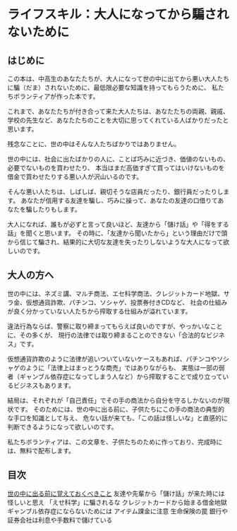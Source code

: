 # ライフスキル：大人になってから騙されないために

## はじめに

この本は、中高生のあなたたちが、大人になって世の中に出てから悪い大人たちに騙（だま）されないために、最低限必要な知識を持ってもらうために、
私たちボランティアが作った本です。

これまで、あなたたちが付き合って来た大人たちは、あなたたちの両親、親戚、学校の先生など、あなたたちのことを大切に思ってくれている人ばかりだったと思います。

残念なことに、世の中はそんな人たちばかりではありません。

世の中には、社会に出たばかりの人に、ことば巧みに近づき、価値のないもの、必要でないものを買わせたり、
本当はまだ高価すぎて買ってはいけないものを借金で買わせたりする悪い人が沢山いるのです。

そんな悪い人たちは、しばしば、親切そうな店員だったり、銀行員だったりします。
あなたが信用する友達を騙し、巧みに操って、あなたの友達の口借りてあなたを騙したりもします。

大人になれば、誰もが必ずと言って良いほど、友達から「儲け話」や「得をする話」を聞くと思います。
その時に、「友達から聞いたから」という理由だけで頭から信じて騙され、結果的に大切な友達を失ったりしないような大人になって欲しいのです。

## 大人の方へ

世の中には、ネズミ講、マルチ商法、エセ科学商法、クレジットカード地獄、サラ金、仮想通貨詐欺、パチンコ、ソシャゲ、投票券付きCDなど、
社会の仕組みが良く分かっていない人たちから搾取する仕組みが溢れています。

違法行為ならば、警察に取り締まってもらえば良いのですが、やっかいなことに、その多くが、
現行の法律では取り締まることのできない「合法的なビジネス」です。

仮想通貨詐欺のように法律が追いついていないケースもあれば、パチンコやソシャゲのように「法律上はまっとうな商売」ではありながらも、
実態は一部の弱者（ギャンブル依存症になってしまう人など）から搾取することで成り立っているビジネスもあります。

結局は、それぞれが「自己責任」でその手の商法から自分を守るしかないのが現状です。
そのためには、世の中に出る前に、子供たちにこの手の商法の典型的な手口を知識として与え、
危ない話が来ても、「この話は怪しいな」と直感的に判断できるようになって欲しいのです。

私たちボランティアは、この文章を、子供たちのために作っており、完成時には、無料で配布します。

## 目次

[世の中に出る前に覚えておくべきこと](./first.md)
友達や先輩から「儲け話」が来た時には怪しいと思え
「えせ科学」に騙されるな
クレジットカードから始まる借金地獄
ギャンブル依存症にならないためには
アイテム課金に注意
生命保険の罠
銀行や証券会社は利息や手数料で儲けている

